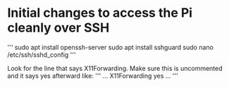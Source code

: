 # Initial changes to access the Pi cleanly over SSH
 '''
 sudo apt install openssh-server
 sudo apt install sshguard
 sudo nano /etc/ssh/sshd_config
 '''
 
 Look for the line that says X11Forwarding. Make sure this is uncommented and it says yes afterward like:
 '''
 ...
 X11Forwarding yes
 ...
 '''